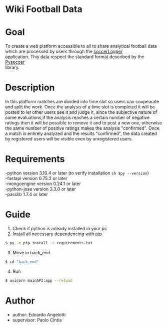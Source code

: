 # Wiki Football Data

# Goal

To create a web platform accessible to all to share analytical football data which are processed by users through the [soccerLogger](https://github.com/playerank/soccerLogger)<br/> application.
This data respect the standard format described by the [Pysoccer](https://github.com/playerank/pysoccer)<br/> library.

# Description

In this platform matches are divided into time slot so users can coopearate and split the work.
Once the analysis of a time slot is completed it will be posted to let other users see it and judge it, since the subjective nature of some evaluations,if the analysis reaches a certain number of negative ratings then it will be possible to remove it and to post a new one, otherwise the same number of positive ratings makes the analysis "confirmed".
Once a match is entirely analyzed and the results "confirmed", the data created by registered users will be visible even by unregistered users.

# Requirements

-python version 3.10.4 or later (to verify installation ```sh $py --version```)<br>
-fastapi version 0.75.2 or later<br>
-mongoengine version 0.24.1 or later<br>
-python-jose version 3.3.0 or later<br>
-passlib 1.7.4 or later<br>

# Guide
1. Check if python is arleady installed in your pc<br>
2. Install all necessary dependencing with [pip](https://pypi.org/project/pip/)
```sh
$ py -m pip install -r requirements.txt
```
3. Move in back_end
```sh
$ cd "back_end"
```
4. Run
```sh
$ uvicorn mainAPI:app --reload
```

# Author

- author: Edoardo Angelotti
- supervisor: Paolo Cintia
